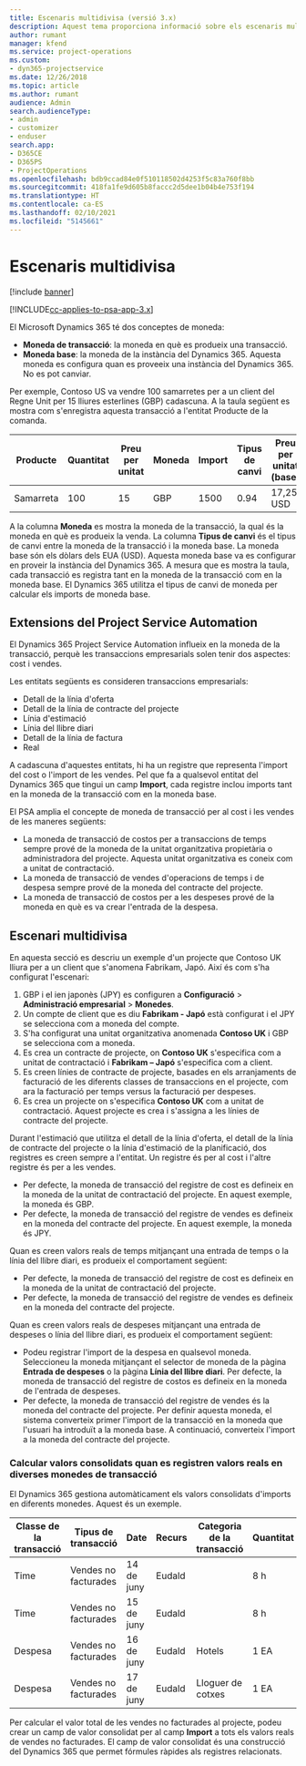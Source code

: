 ```yaml
---
title: Escenaris multidivisa (versió 3.x)
description: Aquest tema proporciona informació sobre els escenaris multidivisa.
author: rumant
manager: kfend
ms.service: project-operations
ms.custom:
- dyn365-projectservice
ms.date: 12/26/2018
ms.topic: article
ms.author: rumant
audience: Admin
search.audienceType:
- admin
- customizer
- enduser
search.app:
- D365CE
- D365PS
- ProjectOperations
ms.openlocfilehash: bdb9ccad84e0f510118502d4253f5c83a760f8bb
ms.sourcegitcommit: 418fa1fe9d605b8faccc2d5dee1b04b4e753f194
ms.translationtype: HT
ms.contentlocale: ca-ES
ms.lasthandoff: 02/10/2021
ms.locfileid: "5145661"
---
```

# <a name="multiple-currency-scenarios"></a>Escenaris multidivisa

[!include [banner](../includes/psa-now-project-operations.md)]

[!INCLUDE[cc-applies-to-psa-app-3.x](../includes/cc-applies-to-psa-app-3x.md)]

El Microsoft Dynamics 365 té dos conceptes de moneda:

- **Moneda de transacció**: la moneda en què es produeix una transacció. 
- **Moneda base**: la moneda de la instància del Dynamics 365. Aquesta moneda es configura quan es proveeix una instància del Dynamics 365. No es pot canviar.

Per exemple, Contoso US va vendre 100 samarretes per a un client del Regne Unit per 15 lliures esterlines (GBP) cadascuna. A la taula següent es mostra com s'enregistra aquesta transacció a l'entitat Producte de la comanda.

| Producte | Quantitat | Preu per unitat | Moneda | Import | Tipus de canvi | Preu per unitat (base)| Import (base)|
|---------|----------|----------------|----------|--------|---------------|----------------------|--------------|
| Samarreta | 100      | 15             | GBP      | 1500   | 0.94          | 17,25 USD               | 1.725 USD       |

A la columna **Moneda** es mostra la moneda de la transacció, la qual és la moneda en què es produeix la venda. La columna **Tipus de canvi** és el tipus de canvi entre la moneda de la transacció i la moneda base. La moneda base són els dòlars dels EUA (USD). Aquesta moneda base va es configurar en proveir la instància del Dynamics 365.
A mesura que es mostra la taula, cada transacció es registra tant en la moneda de la transacció com en la moneda base. El Dynamics 365 utilitza el tipus de canvi de moneda per calcular els imports de moneda base.

## <a name="project-service-automation-extensions"></a>Extensions del Project Service Automation

El Dynamics 365 Project Service Automation influeix en la moneda de la transacció, perquè les transaccions empresarials solen tenir dos aspectes: cost i vendes.

Les entitats següents es consideren transaccions empresarials:

- Detall de la línia d'oferta
- Detall de la línia de contracte del projecte
- Línia d'estimació
- Línia del llibre diari
- Detall de la línia de factura
- Real

A cadascuna d'aquestes entitats, hi ha un registre que representa l'import del cost o l'import de les vendes. Pel que fa a qualsevol entitat del Dynamics 365 que tingui un camp **Import**, cada registre inclou imports tant en la moneda de la transacció com en la moneda base. 

El PSA amplia el concepte de moneda de transacció per al cost i les vendes de les maneres següents:

- La moneda de transacció de costos per a transaccions de temps sempre prové de la moneda de la unitat organitzativa propietària o administradora del projecte. Aquesta unitat organitzativa es coneix com a unitat de contractació.
- La moneda de transacció de vendes d'operacions de temps i de despesa sempre prové de la moneda del contracte del projecte.
- La moneda de transacció de costos per a les despeses prové de la moneda en què es va crear l'entrada de la despesa.

## <a name="multiple-currency-scenario"></a>Escenari multidivisa

En aquesta secció es descriu un exemple d'un projecte que Contoso UK lliura per a un client que s'anomena Fabrikam, Japó. Així és com s'ha configurat l'escenari:

1. GBP i el ien japonès (JPY) es configuren a **Configuració** \> **Administració empresarial** \> **Monedes**. 
2. Un compte de client que es diu **Fabrikam - Japó** està configurat i el JPY se selecciona com a moneda del compte.
3. S'ha configurat una unitat organitzativa anomenada **Contoso UK** i GBP se selecciona com a moneda.
4. Es crea un contracte de projecte, on **Contoso UK** s'especifica com a unitat de contractació i **Fabrikam – Japó** s'especifica com a client.
5. Es creen línies de contracte de projecte, basades en els arranjaments de facturació de les diferents classes de transaccions en el projecte, com ara la facturació per temps versus la facturació per despeses.
6. Es crea un projecte on s'especifica **Contoso UK** com a unitat de contractació. Aquest projecte es crea i s'assigna a les línies de contracte del projecte.


Durant l'estimació que utilitza el detall de la línia d'oferta, el detall de la línia de contracte del projecte o la línia d'estimació de la planificació, dos registres es creen sempre a l'entitat. Un registre és per al cost i l'altre registre és per a les vendes.

- Per defecte, la moneda de transacció del registre de cost es defineix en la moneda de la unitat de contractació del projecte. En aquest exemple, la moneda és GBP.
- Per defecte, la moneda de transacció del registre de vendes es defineix en la moneda del contracte del projecte. En aquest exemple, la moneda és JPY.

Quan es creen valors reals de temps mitjançant una entrada de temps o la línia del llibre diari, es produeix el comportament següent:

- Per defecte, la moneda de transacció del registre de cost es defineix en la moneda de la unitat de contractació del projecte.
- Per defecte, la moneda de transacció del registre de vendes es defineix en la moneda del contracte del projecte.

Quan es creen valors reals de despeses mitjançant una entrada de despeses o línia del llibre diari, es produeix el comportament següent:

- Podeu registrar l'import de la despesa en qualsevol moneda. Seleccioneu la moneda mitjançant el selector de moneda de la pàgina **Entrada de despeses** o la pàgina **Línia del llibre diari**. Per defecte, la moneda de transacció del registre de costos es defineix en la moneda de l'entrada de despeses. 
- Per defecte, la moneda de transacció del registre de vendes és la moneda del contracte del projecte. Per definir aquesta moneda, el sistema converteix primer l'import de la transacció en la moneda que l'usuari ha introduït a la moneda base. A continuació, converteix l'import a la moneda del contracte del projecte. 

### <a name="computing-roll-ups-when-project-actuals-are-recorded-in-multiple-transaction-currencies"></a>Calcular valors consolidats quan es registren valors reals en diverses monedes de transacció

El Dynamics 365 gestiona automàticament els valors consolidats d'imports en diferents monedes. Aquest és un exemple.

| Classe de la transacció | Tipus de transacció| Date   | Recurs | Categoria de la transacció | Quantitat | Preu per unitat | Import      | Tipus de canvi | Import en base |
|-------------------|------------------|--------|----------|----------------------|----------|--------------|-------------|---------------|----------------|
| Time              | Vendes no facturades   | 14 de juny | Eudald  |                      | 8 h    | 20.000 JPY    | 160.000 JPY | 123           | 1.300,81 USD    |
| Time              | Vendes no facturades   | 15 de juny | Eudald  |                      | 8 h    | 20.000 JPY    | 160.000 JPY | 123           | 1.300,81 USD    |
| Despesa           | Vendes no facturades   | 16 de juny | Eudald  | Hotels                | 1 EA     | 250 EUR      | 250 EUR     | 0.94          | 265,95 USD     |
| Despesa           | Vendes no facturades   | 17 de juny | Eudald  | Lloguer de cotxes           | 1 EA     | 150 EUR      | 150 EUR     | 0.94          | 159,57 USD     |

Per calcular el valor total de les vendes no facturades al projecte, podeu crear un camp de valor consolidat per al camp **Import** a tots els valors reals de vendes no facturades. El camp de valor consolidat és una construcció del Dynamics 365 que permet fórmules ràpides als registres relacionats.
